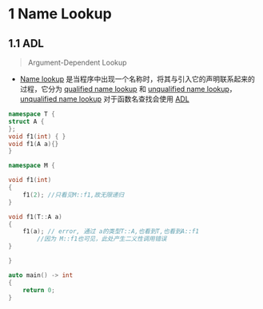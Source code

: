 # 1 Name Lookup 
## 1.1 ADL
> Argument-Dependent Lookup


 - [Name lookup](https://en.cppreference.com/w/cpp/language/lookup) 是当程序中出现一个名称时，将其与引入它的声明联系起来的过程，它分为 [qualified name lookup](https://en.cppreference.com/w/cpp/language/qualified_lookup) 和 [unqualified name lookup](https://en.cppreference.com/w/cpp/language/lookup)，[unqualified name lookup](https://en.cppreference.com/w/cpp/language/lookup) 对于函数名查找会使用 [ADL](https://en.cppreference.com/w/cpp/language/adl)


```cpp
namespace T {
struct A {
};
void f1(int) { }
void f1(A a){}
}

namespace M {

void f1(int)
{
    f1(2); //只看见M::f1,故无限递归
}

void f1(T::A a)
{
    f1(a); // error, 通过 a的类型T::A,也看到T,也看到A::f1
        //因为 M::f1也可见，此处产生二义性调用错误
}

}

auto main() -> int
{
    return 0;
}
```

